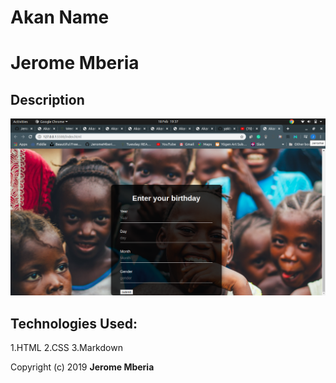 # Akan Name
# Jerome Mberia
## Description
![](Screenshot.png)

## Technologies Used:

1.HTML
2.CSS
3.Markdown

Copyright (c) 2019 **Jerome Mberia**
